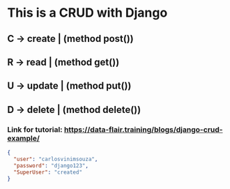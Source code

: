 # This is a CRUD with Django

## C -> create | (method post())
## R -> read   | (method get())
## U -> update | (method put())
## D -> delete | (method delete())

### Link for tutorial: https://data-flair.training/blogs/django-crud-example/

```json
{
  "user": "carlosvinimsouza",
  "password": "django123",
  "SuperUser": "created"
}
```